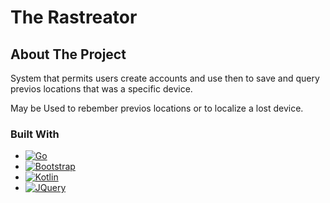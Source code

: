 <a id="readme-top"></a>

# The Rastreator

## About The Project

System that permits users create accounts and use then to save and query previos locations that was a specific device.

May be Used to rebember previos locations or to localize a lost device.

### Built With

* [![Go][Go.dev]][Go-url]
* [![Bootstrap][Bootstrap.com]][Bootstrap-url]
* [![Kotlin][Kotlin]][Kotlin-url]
* [![JQuery][JQuery.com]][JQuery-url]







[Kotlin]: https://img.shields.io/badge/Kotlin-0095D5?&style=for-the-badge&logo=kotlin&logoColor=white 
[Kotlin-url]: https://kotlinlang.org/
[go.dev]: https://img.shields.io/badge/Go-00ADD8?style=for-the-badge&logo=go&logoColor=white
[Go-url]: https://go.dev
[Bootstrap.com]: https://img.shields.io/badge/Bootstrap-563D7C?style=for-the-badge&logo=bootstrap&logoColor=white
[Bootstrap-url]: https://getbootstrap.com
[JQuery.com]: https://img.shields.io/badge/jQuery-0769AD?style=for-the-badge&logo=jquery&logoColor=white
[JQuery-url]: https://jquery.com 